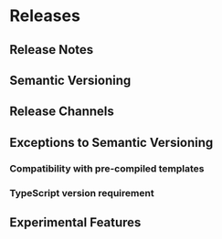 # Releases <Badge text="WIP" />

## Release Notes

## Semantic Versioning

## Release Channels

## Exceptions to Semantic Versioning

### Compatibility with pre-compiled templates

### TypeScript version requirement

## Experimental Features
